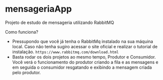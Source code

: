 # mensageriaApp

Projeto de estudo de mensageria utilizando RabbitMQ

Como funciona?
- Pressupondo que você já tenha o RabbitMq instalado na sua máquina local. Caso não tenha sugiro acessar o site oficial e realizar o tutorial de instalação. `https://www.rabbitmq.com/download.html`
- Basta rodar os dois projetos ao mesmo tempo, Produtor e Consumidor. Você verá o funcionamento do produtor criando a fila e as mensagens e em seguida o consumidor resgatando e exibindo a mensagem criada pelo produtor.
